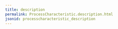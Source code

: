 ```yaml
---
title: description
permalink: ProcessCharacteristic.description.html
jsonid: processcharacteristic_description
---
```

